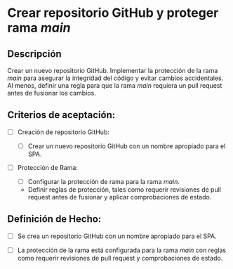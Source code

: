 # Crear repositorio GitHub y proteger rama _main_

## Descripción

Crear un nuevo repositorio GitHub. Implementar la protección de la rama _main_ para asegurar la integridad del código y evitar cambios accidentales. Al menos, definir una regla para que la rama _main_ requiera un pull request antes de fusionar los cambios.

## Criterios de aceptación:

- [ ] Creación de repositorio GitHub:

    - [ ] Crear un nuevo repositorio GitHub con un nombre apropiado para el SPA.

- [ ] Protección de Rama:

    - [ ] Configurar la protección de rama para la rama _main_.

    - Definir reglas de protección, tales como requerir revisiones de pull request antes de fusionar y aplicar comprobaciones de estado.

## Definición de Hecho:

- [ ] Se crea un repositorio GitHub con un nombre apropiado para el SPA.

- [ ] La protección de la rama está configurada para la rama _main_ con reglas como requerir revisiones de pull request y comprobaciones de estado.